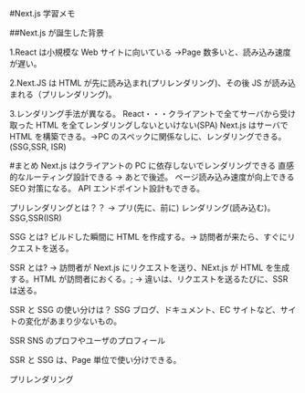 #Next.js 学習メモ

##Next.js が誕生した背景

1.React は小規模な Web サイトに向いている →Page 数多いと、読み込み速度が遅い。

2.Next.JS は HTML が先に読み込まれ(プリレンダリング)、その後 JS が読み込まれる（プリレンダリング)。

3.レンダリング手法が異なる。
React・・・クライアントで全てサーバから受け取った HTML を全てレンダリングしないといけない(SPA)
Next.js はサーバで HTML を構築できる。→PC のスペックに関係なしに、レンダリングできる。(SSG,SSR, ISR)

#まとめ
Next.js はクライアントの PC に依存しないでレンダリングできる
直感的なルーティング設計できる → あとで後述。
ページ読み込み速度が向上できる
SEO 対策になる。
API エンドポイント設計もできる。

プリレンダリングとは？？
→ プリ(先に、前に) レンダリング(読み込む)。
SSG,SSR(ISR)

SSG とは?
ビルドした瞬間に HTML を作成する。→ 訪問者が来たら、すぐにリクエストを送る。

SSR とは?
→ 訪問者が Next.js にリクエストを送り、NExt.js が HTML を生成する。HTML が訪問者におくる。;
→ 違いは、リクエストを送るたびに、SSR は送る。

SSR と SSG の使い分けは？
SSG
ブログ、ドキュメント、EC サイトなど、サイトの変化があまり少ないもの。

SSR
SNS のプロフやユーザのプロフィール

SSR と SSG は、Page 単位で使い分けできる。

プリレンダリング
